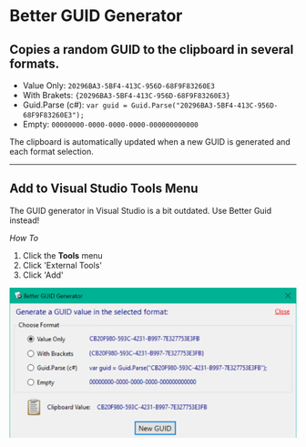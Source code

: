 # Better GUID Generator

## Copies a random GUID to the clipboard in several formats.

- Value Only: `20296BA3-5BF4-413C-956D-68F9F83260E3`
- With Brakets: `{20296BA3-5BF4-413C-956D-68F9F83260E3}`
- Guid.Parse (c#): `var guid = Guid.Parse("20296BA3-5BF4-413C-956D-68F9F83260E3");`
- Empty: `00000000-0000-0000-0000-000000000000`

The clipboard is automatically updated when a new GUID is generated and each format selection.

___

## Add to Visual Studio Tools Menu

The GUID generator in Visual Studio is a bit outdated. Use Better Guid instead!

*How To*
1. Click the **Tools** menu
2. Click 'External Tools'
3. Click 'Add'

![Better GUID](https://github.com/CJPrindle/BetterGuid/blob/master/BetterGuid.png "Better GUID")
